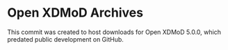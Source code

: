 # Open XDMoD Archives

This commit was created to host downloads for Open XDMoD 5.0.0, which predated
public development on GitHub.
